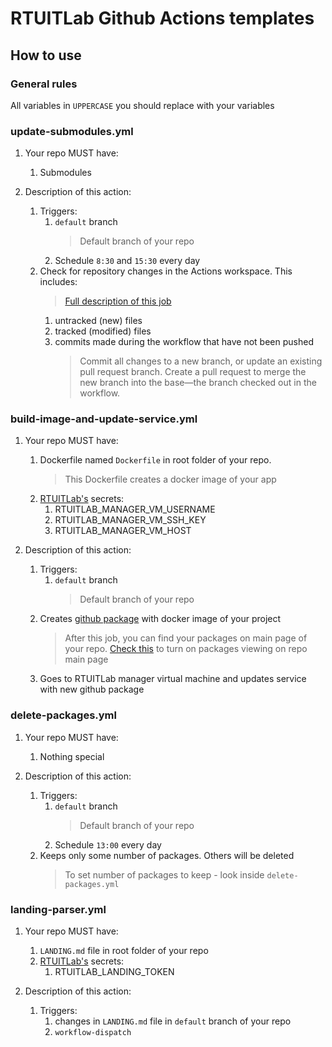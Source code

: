 # RTUITLab Github Actions templates
## How to use
### General rules
All variables in `UPPERCASE` you should replace with your variables
### update-submodules.yml
1. Your repo MUST have:
    1. Submodules

1. Description of this action:
    1. Triggers:
        1. `default` branch
            > Default branch of your repo
        1. Schedule `8:30` and `15:30` every day
    1. Check for repository changes in the Actions workspace. This includes:
        > [Full description of this job](https://github.com/peter-evans/create-pull-request)
        1. untracked (new) files
        1. tracked (modified) files
        1. commits made during the workflow that have not been pushed
            > Commit all changes to a new branch, or update an existing pull request branch.
            Create a pull request to merge the new branch into the base—the branch checked out in the workflow.


### build-image-and-update-service.yml
1. Your repo MUST have:
    1. Dockerfile named `Dockerfile` in root folder of your repo.
        > This Dockerfile creates a docker image of your app
    1. [RTUITLab's](https://github.com/RTUITLab) secrets:
        1. RTUITLAB_MANAGER_VM_USERNAME
        1. RTUITLAB_MANAGER_VM_SSH_KEY
        1. RTUITLAB_MANAGER_VM_HOST

1. Description of this action:
    1. Triggers:
        1. `default` branch
            > Default branch of your repo
    1. Creates [github package](https://github.com/features/packages) with docker image of your project
        > After this job, you can find your packages on main page of your repo.
        [Check this](https://docs.github.com/en/packages/learn-github-packages/viewing-packages) to turn on packages viewing on repo main page
    1. Goes to RTUITLab manager virtual machine and updates service with new github package

### delete-packages.yml
1. Your repo MUST have:
    1. Nothing special

1. Description of this action:
    1. Triggers:
        1. `default` branch
            > Default branch of your repo
        1. Schedule `13:00` every day
    1. Keeps only some number of packages. Others will be deleted
        > To set number of packages to keep - look inside `delete-packages.yml`


### landing-parser.yml
1. Your repo MUST have:
    1. `LANDING.md` file in root folder of your repo
    2. [RTUITLab's](https://github.com/RTUITLab) secrets:
        1. RTUITLAB_LANDING_TOKEN

1. Description of this action:
    1. Triggers:
        1. changes in `LANDING.md` file in `default` branch of your repo
        2. `workflow-dispatch`

